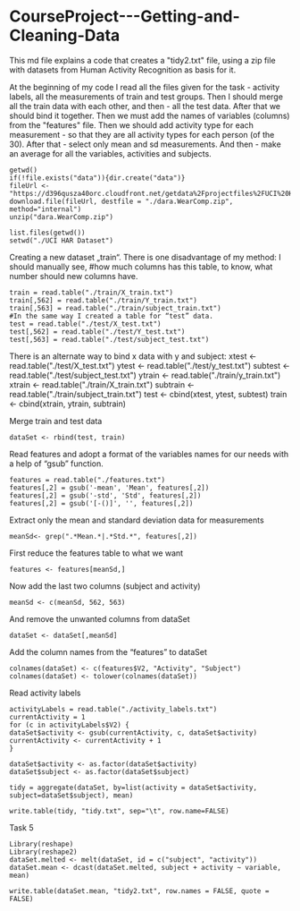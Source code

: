 # CourseProject---Getting-and-Cleaning-Data
This md file explains a code that creates a "tidy2.txt" file, using a zip file with datasets from Human Activity Recognition as basis for it. 

At the beginning of my code I read all the files given for the task - activity labels, all the measurements of train and test groups. Then I should merge all the train data with each other, and then - all the test data. After that we should bind it together. Then we must add the names of variables (columns) from the "features" file. Then we should add activity type for each measurement - so that they are all activity types for each person (of the 30). After that - select only mean and sd measurements. And then - make an average for all the variables, activities and subjects. 

```{r} 
getwd()
if(!file.exists("data")){dir.create("data")}
fileUrl <- "https://d396qusza40orc.cloudfront.net/getdata%2Fprojectfiles%2FUCI%20HAR%20Dataset.zip"
download.file(fileUrl, destfile = "./dara.WearComp.zip", method="internal")
unzip("dara.WearComp.zip")

list.files(getwd())
setwd("./UCI HAR Dataset")
```



Creating a new dataset „train“. There is one disadvantage of my method: I should manually see, #how much columns has this table, to know, what number should new columns have. 
```{r}
train = read.table("./train/X_train.txt")
train[,562] = read.table("./train/Y_train.txt")
train[,563] = read.table("./train/subject_train.txt")
#In the same way I created a table for “test” data.
test = read.table("./test/X_test.txt")
test[,562] = read.table("./test/Y_test.txt")
test[,563] = read.table("./test/subject_test.txt")
```

There is an alternate way to bind x data with y and subject:
xtest <- read.table("./test/X_test.txt")
ytest <- read.table("./test/y_test.txt")
subtest <- read.table("./test/subject_test.txt")
ytrain <- read.table("./train/y_train.txt")
xtrain <- read.table("./train/X_train.txt")
subtrain <- read.table("./train/subject_train.txt")
test <- cbind(xtest, ytest, subtest)
train <- cbind(xtrain, ytrain, subtrain)

Merge train and test data
```{r}
dataSet <- rbind(test, train)
```

Read features and adopt a format of the variables names for our needs with a help of “gsub” function. 
```{r}
features = read.table("./features.txt")
features[,2] = gsub('-mean', 'Mean', features[,2])
features[,2] = gsub('-std', 'Std', features[,2])
features[,2] = gsub('[-()]', '', features[,2])
```


Extract  only the mean and standard deviation data for measurements
```{r} 
meanSd<- grep(".*Mean.*|.*Std.*", features[,2])
```

First reduce the features table to what we want
```{r}
features <- features[meanSd,]
```

Now add the last two columns (subject and activity)
```{r}
meanSd <- c(meanSd, 562, 563)
```

And remove the unwanted columns from dataSet
```{r}
dataSet <- dataSet[,meanSd]
```

Add the column names from the “features” to dataSet
```{r}
colnames(dataSet) <- c(features$V2, "Activity", "Subject")
colnames(dataSet) <- tolower(colnames(dataSet))
```

Read activity labels
```{r} 
activityLabels = read.table("./activity_labels.txt")
currentActivity = 1
for (c in activityLabels$V2) {
dataSet$activity <- gsub(currentActivity, c, dataSet$activity)
currentActivity <- currentActivity + 1
}

dataSet$activity <- as.factor(dataSet$activity)
dataSet$subject <- as.factor(dataSet$subject)
```

```{r}
tidy = aggregate(dataSet, by=list(activity = dataSet$activity, subject=dataSet$subject), mean)

write.table(tidy, "tidy.txt", sep="\t", row.name=FALSE)
```

Task 5
```{r}
Library(reshape)
Library(reshape2)
dataSet.melted <- melt(dataSet, id = c("subject", "activity"))
dataSet.mean <- dcast(dataSet.melted, subject + activity ~ variable, mean)

write.table(dataSet.mean, "tidy2.txt", row.names = FALSE, quote = FALSE)
```
